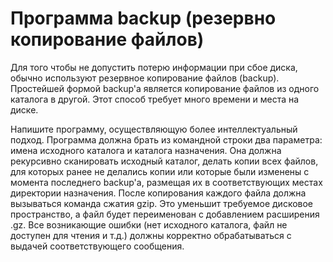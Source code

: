 # Программа backup (резервно копирование файлов)

Для того чтобы не допустить потерю информации при сбое диска, обычно используют резервное копирование файлов (backup). 
Простейшей формой backup'а является копирование файлов из одного каталога в другой. Этот способ требует много времени и места на диске. 

Напишите программу, осуществляющую более интеллектуальный подход. Программа должна брать из командной строки два параметра: имена исходного каталога и каталога назначения. Она должна рекурсивно сканировать исходный каталог, делать копии всех файлов, для которых ранее не делались копии или которые были изменены с момента последнего backup'а, размещая их в соответствующих местах директории назначения. После копирования каждого файла должна вызываться команда сжатия gzip. Это уменьшит требуемое дисковое пространство, а файл будет переименован с добавлением расширения .gz. 
Все возникающие ошибки (нет исходного каталога, файл не доступен для чтения и т.д.) должны корректно обрабатываться с выдачей соответствующего сообщения.